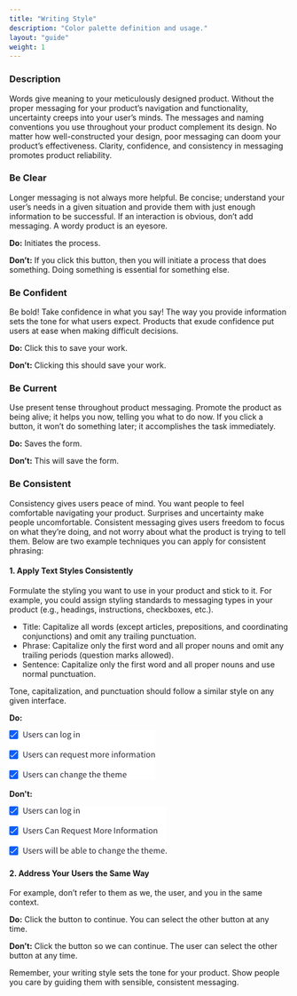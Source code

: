 ```yaml
---
title: "Writing Style"
description: "Color palette definition and usage."
layout: "guide"
weight: 1
---
```


### Description

Words give meaning to your meticulously designed product. Without the proper messaging for your product’s navigation and functionality, uncertainty creeps into your user’s minds. The messages and naming conventions you use throughout your product complement its design. No matter how well-constructed your design, poor messaging can doom your product’s effectiveness. Clarity, confidence, and consistency in messaging promotes product reliability. 

### Be Clear

Longer messaging is not always more helpful. Be concise; understand your user’s needs in a given situation and provide them with just enough information to be successful. If an interaction is obvious, don’t add messaging. A wordy product is an eyesore.

**Do:** Initiates the process. 

**Don’t:** If you click this button, then you will initiate a process that does something. Doing something is essential for something else.

### Be Confident

Be bold! Take confidence in what you say! The way you provide information sets the tone for what users expect. Products that exude confidence put users at ease when making difficult decisions.
 
**Do:** Click this to save your work.

**Don’t:** Clicking this should save your work.

### Be Current

Use present tense throughout product messaging. Promote the product as being alive; it helps you now, telling you what to do now. If you click a button, it won’t do something later; it accomplishes the task immediately.
 
**Do:** Saves the form.

**Don’t:** This will save the form.

### Be Consistent

Consistency gives users peace of mind. You want people to feel comfortable navigating your product. Surprises and uncertainty make people uncomfortable. Consistent messaging gives users freedom to focus on what they’re doing, and not worry about what the product is trying to tell them. Below are two example techniques you can apply for consistent phrasing:
 
#### 1. Apply Text Styles Consistently

Formulate the styling you want to use in your product and stick to it. For example, you could assign styling standards to messaging types in your product (e.g., headings, instructions, checkboxes, etc.).
 
* Title: Capitalize all words (except articles, prepositions, and coordinating conjunctions) and omit any trailing punctuation.
* Phrase: Capitalize only the first word and all proper nouns and omit any trailing periods (question marks allowed).
* Sentence: Capitalize only the first word and all proper nouns and use normal punctuation.

Tone, capitalization, and punctuation should follow a similar style on any given interface.

**Do:**

![Writing Style Do Example with checkboxes](../../../images/WritingStyleDoExample.png)

**Don't:**

![Writing Style Do Example with checkboxes](../../../images/WritingStyleDontExample.png)


#### 2. Address Your Users the Same Way

For example, don’t refer to them as we, the user, and you in the same context.
 
**Do:** Click the button to continue. You can select the other button at any time.

**Don’t:** Click the button so we can continue. The user can select the other button at any time.
 
Remember, your writing style sets the tone for your product. Show people you care by guiding them with sensible, consistent messaging.
